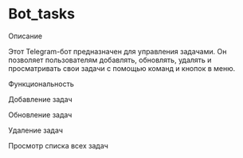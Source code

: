 # Bot_tasks
Описание

Этот Telegram-бот предназначен для управления задачами. Он позволяет пользователям добавлять, обновлять, удалять и просматривать свои задачи с помощью команд и кнопок в меню.

Функциональность

Добавление задач

Обновление задач

Удаление задач

Просмотр списка всех задач



